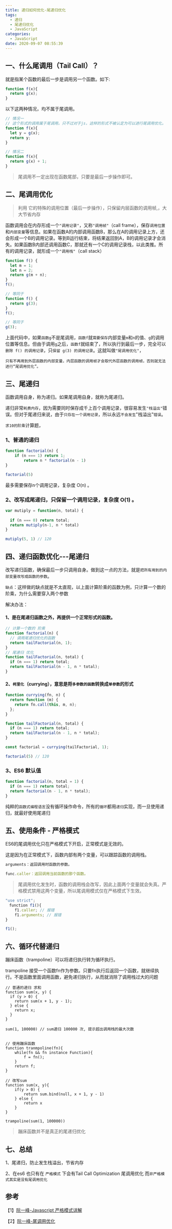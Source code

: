 ```yaml
---
title: 递归如何优化-尾递归优化
tags:
  - 递归
  - 尾递归优化
  - JavaScript
categories:
  - JavaScript
date: 2020-09-07 08:55:39
---
```

## 一、什么尾调用（Tail Call）？
就是指某个函数的最后一步是调用另一个函数。如下:
```javascript
function f(x){
  return g(x);
}
```

以下这两种情况，均不属于尾调用。

```javascript
// 情况一
// 这个形式的调用属于尾调用。只不过对于js，这样的形式不被认定为可以进行尾调用优化。
function f(x){
  let y = g(x);
  return y;
}

// 情况二
function f(x){
  return g(x) + 1;
}
```

> 尾调用不一定出现在函数尾部，只要是最后一步操作即可。

## 二、尾调用优化

> 利用 它的特殊的调用位置（最后一步操作），只保留内层函数的调用帧,，大大节省内存

函数调用会在内存形成一个`"调用记录"`，又称`"调用帧"`（call frame），保存`调用位置`和`内部变量`等信息。如果在函数A的内部调用函数B，那么在A的调用记录上方，还会形成一个B的调用记录。等到B运行结束，将结果返回到A，B的调用记录才会消失。如果函数B内部还调用函数C，那就还有一个C的调用记录栈，以此类推。所有的调用记录，就形成一个`"调用栈"`（call stack）

```javascript
function f() {
  let m = 1;
  let n = 2;
  return g(m + n);
}
f();

// 等同于
function f() {
  return g(3);
}
f();

// 等同于
g(3);
```

上面代码中，如果`函数g`不是尾调用，`函数f`就`需要保存`内部变量`m`和`n`的值、`g`的调用位置等信息。但由于调用`g`之后，`函数f`就结束了，所以执行到最后一步，完全可以`删除 f() 的调用记录`，只`保留 g(3) 的调用记录`。这就叫做`"尾调用优化"`，

`只有不再用到外层函数的内部变量，内层函数的调用帧才会取代外层函数的调用帧，否则就无法进行“尾调用优化”。`

## 三、尾递归

函数调用自身，称为递归。如果尾调用自身，就称为尾递归。

递归非常`耗费内存`，因为需要同时保存成千上百个调用记录，很容易发生`"栈溢出"`错误。但对于尾递归来说，由于`只存在一个调用记录`，所以永远`不会发生`"栈溢出"`错误`。

`求10的阶乘`计算题，

### 1、普通的递归

```javascript
function factorial(n) { 
  	if (n === 1) return 1;
		return n * factorial(n - 1)
}

factorial(5)
```

最多需要保存n个调用记录，复杂度 O(n) 。



### 2、改写成尾递归，只保留一个调用记录，复杂度 O(1) 。

```javascript
var mutiply = function(n, total) {
  
  if (n === 0) return total;
  return mutiply(n-1, n * total)
}

mutiply(5, 1) // 120
```

## 四、递归函数优化---尾递归

改写递归函数，确保最后一步只调用自身。做到这一点的方法，就是`把所有用到的内部变量改写成函数的参数`。

`缺点`：这样做的缺点就是不太直观，以上面计算阶乘的函数为例，只计算一个数的阶乘，为什么需要穿入两个参数

解决办法：

#### 1、是在尾递归函数之外，再提供一个正常形式的函数。

```javascript
// 计算一个数的 阶乘
function factorial(n) {
  // 调用尾递归优化的函数
  return tailFactorial(n, 1);
}
// 尾递归 优化
function tailFactorial(n, total) {
  if (n === 1) return total;
  return tailFactorial(n - 1, n * total);
}
```

#### 2、`柯里化`（currying），意思是将`多参数的函数`转换成`单参数`的形式

```javascript
function currying(fn, n) {
  return function (m) {
    return fn.call(this, m, n);
  };
}

function tailFactorial(n, total) {
  if (n === 1) return total;
  return tailFactorial(n - 1, n * total);
}

const factorial = currying(tailFactorial, 1);

factorial(5) // 120
```

### 3、ES6 默认值

```javascript
function factorial(n, total = 1) {
  if (n === 1) return total;
  return factorial(n - 1, n * total);
}
```

纯粹的`函数式编程语言`没有循环操作命令，所有的`循环`都用`递归`实现，而一旦使用递归，就最好使用尾递归

## 五、使用条件 - 严格模式

ES6的尾调用优化只在严格模式下开启，正常模式是无效的。

这是因为在正常模式下，函数内部有两个变量，可以跟踪函数的调用栈。

```javascript
arguments：返回调用时函数的参数。

func.caller：返回调用当前函数的那个函数。
```

> 尾调用优化发生时，函数的调用栈会改写，因此上面两个变量就会失真。严格模式禁用这两个变量，所以尾调用模式仅在严格模式下生效。



```javascript
"use strict";
　function f1(){
    f1.caller; // 报错
    f1.arguments; // 报错
}

f1();
```

## 六、循环代替递归

蹦床函数（trampoline）可以将递归执行转为循环执行。

trampoline 接受一个函数fn作为参数。只要fn执行后返回一个函数，就继续执行。不是函数里面调用函数，避免递归执行，从而就消除了调用栈过大的问题

````
// 普通的递归 求和
function sum(x, y) {
  if (y > 0) {
    return sum(x + 1, y - 1);
  } else {
    return x;
  }
}

sum(1, 100000) // sum递归 100000 次, 提示超出调用栈的最大次数


// 使用蹦床函数
function tranmpoline(fn){
	while(fn && fn instance Function){
		f = fn();
	}
	return f;
}

// 改写sum
function sum(x, y){
	if(y > 0) {
		return sum.bind(null, x + 1, y - 1)
	} else {
		return x
	}
}

trampoline(sum(1, 100000))
````

> 蹦床函数并不是真正的尾递归优化



## 七、总结

1、尾递归，防止发生栈溢出，节省内存

2、在es6 也只有在 `严格模式` 下会有Tail Call Optimization 尾调用优化 而`非严格模式其实是没有尾调用优化`

## 参考

【1】[阮一峰-Javascript 严格模式详解](https://www.ruanyifeng.com/blog/2013/01/javascript_strict_mode.html)

【2】[阮一峰-尾调用优化](http://www.ruanyifeng.com/blog/2015/04/tail-call.html)

